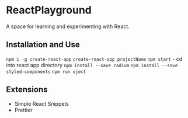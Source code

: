 # ReactPlayground
A space for learning and experimenting with React.

## Installation and Use
`npm i -g create-react-app`
`create-react-app projectName`
`npm start` - cd into react app directory
`npm install --save radium`
`npm install --save styled-components`
`npm run eject`
## Extensions 
- Simple React Snippets
- Prettier